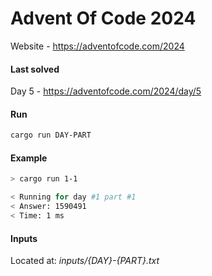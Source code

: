 # Advent Of Code 2024
Website - https://adventofcode.com/2024

#### Last solved
Day 5 - https://adventofcode.com/2024/day/5

#### Run
```bash
cargo run DAY-PART
```

#### Example
```bash
> cargo run 1-1

< Running for day #1 part #1
< Answer: 1590491
< Time: 1 ms
```

#### Inputs
Located at: *inputs/{DAY}-{PART}.txt*